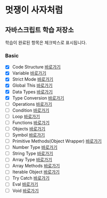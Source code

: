 # 멋쟁이 사자처럼

## 자바스크립트 학습 저장소

학습이 완료된 항목은 체크박스로 표시됩니다.

### Basic

- [x] Code Structure [바로가기](https://www.naver.com)
- [x] Variable [바로가기](https://www.naver.com)
- [x] Strict Mode [바로가기](https://www.naver.com)
- [x] Global This [바로가기](https://www.naver.com)
- [x] Data Types [바로가기](https://www.naver.com)
- [x] Type Conversion [바로가기](https://www.naver.com)
- [ ] Operations [바로가기](https://www.naver.com)
- [ ] Condition [바로가기](https://www.naver.com)
- [ ] Loop [바로가기](https://www.naver.com)
- [ ] Functions [바로가기](https://www.naver.com)
- [ ] Objects [바로가기](https://www.naver.com)
- [ ] Symbol [바로가기](https://www.naver.com)
- [ ] Primitive Methods(Object Wrapper) [바로가기](https://www.naver.com)
- [ ] Number Type [바로가기](https://www.naver.com)
- [ ] String Type [바로가기](https://www.naver.com)
- [ ] Array Type [바로가기](https://www.naver.com)
- [ ] Array Methods [바로가기](https://www.naver.com)
- [ ] Iterable Object [바로가기](https://www.naver.com)
- [ ] Try Catch [바로가기](https://www.naver.com)
- [ ] Eval [바로가기](https://www.naver.com)
- [ ] Void [바로가기](https://www.naver.com)
